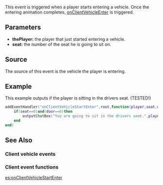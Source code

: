 This event is triggered when a player starts entering a vehicle. Once the entering animation completes, [onClientVehicleEnter](/docs/onclientvehicleenter.md "wikilink") is triggered.

Parameters
----------

-   **thePlayer:** the player that just started entering a vehicle.
-   **seat:** the number of the seat he is going to sit on.

Source
------

The source of this event is the vehicle the player is entering.

Example
-------

This example outputs if the player is sitting in the drivers seat. (TESTED!)

``` lua
addEventHandler("onClientVehicleStartEnter",root,function(player,seat,door)
    if(seat==0)and(door==0)then
        outputChatBox("You are going to sit in the drivers seat.",player)
    end
end)
```

See Also
--------

### Client vehicle events

### Client event functions

[es:onClientVehicleStartEnter](/docs/es:onclientvehiclestartenter.md "wikilink")
